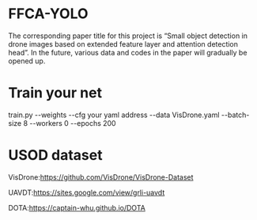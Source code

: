 # FFCA-YOLO
The corresponding paper title for this project is “Small object detection in drone images based on extended feature layer and attention detection head”.
In the future, various data and codes in the paper will gradually be opened up.

# Train your net
train.py --weights --cfg your yaml address --data VisDrone.yaml --batch-size 8 --workers 0 --epochs 200 

# USOD dataset
VisDrone:https://github.com/VisDrone/VisDrone-Dataset

UAVDT:https://sites.google.com/view/grli-uavdt

DOTA:https://captain-whu.github.io/DOTA
